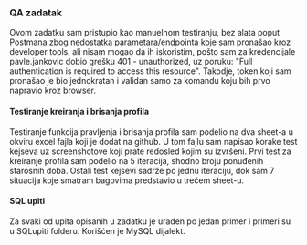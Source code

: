 ### QA zadatak ###

Ovom zadatku sam pristupio kao manuelnom testiranju, bez alata poput Postmana zbog nedostatka parametara/endpointa koje sam pronašao kroz developer tools, ali nisam mogao da ih iskoristim, pošto sam za kredencijale pavle.jankovic dobio grešku 401 - unauthorized, uz poruku: "Full authentication is required to access this resource". Takodje, token koji sam pronašao je bio jednokratan i validan samo za komandu koju bih prvo napravio kroz browser.



#### Testiranje kreiranja i brisanja profila ####


Testiranje funkcija pravljenja i brisanja profila sam podelio na dva sheet-a u okviru excel fajla koji je dodat na github. U tom fajlu sam napisao korake test kejseva uz screenshotove koji prate redosled kojim su izvršeni. Prvi test za kreiranje profila sam podelio na 5 iteracija, shodno broju ponuđenih starosnih doba. Ostali test kejsevi sadrže po jednu iteraciju, dok sam 7 situacija koje smatram bagovima predstavio u trećem sheet-u.



#### SQL upiti ####

Za svaki od upita opisanih u zadatku je urađen po jedan primer i primeri su u SQLupiti folderu.
Korišćen je MySQL dijalekt.
